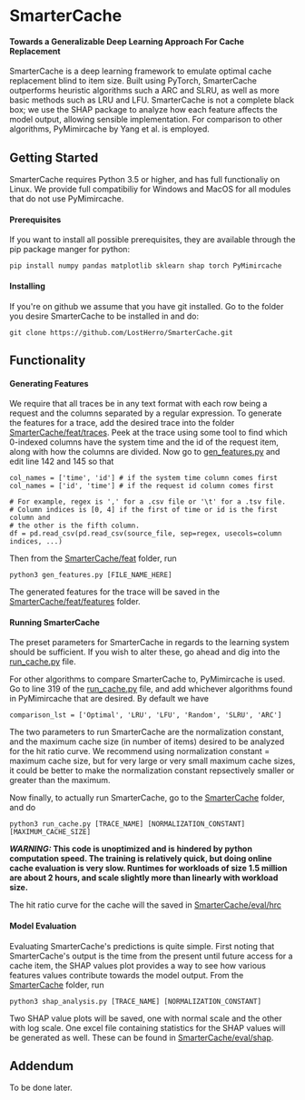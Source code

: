 # SmarterCache
#### Towards a Generalizable Deep Learning Approach For Cache Replacement
SmarterCache is a deep learning framework to emulate optimal cache replacement
blind to item size. Built using PyTorch, SmarterCache outperforms heuristic
algorithms such a ARC and SLRU, as well as more basic methods such as LRU and
LFU. SmarterCache is not a complete black box; we use the SHAP package to analyze
how each feature affects the model output, allowing sensible implementation. For
comparison to other algorithms, PyMimircache by Yang et al. is employed.

## Getting Started
SmarterCache requires Python 3.5 or higher, and has full functionaliy on Linux.
We provide full compatibiliy for Windows and MacOS for all modules that do not use
PyMimircache.

#### Prerequisites
If you want to install all possible prerequisites, they are available through the
pip package manger for python:
```
pip install numpy pandas matplotlib sklearn shap torch PyMimircache
```
#### Installing
If you're on github we assume that you have git installed. Go to the folder you
desire SmarterCache to be installed in and do:
```
git clone https://github.com/LostHerro/SmarterCache.git
```

## Functionality
#### Generating Features
We require that all traces be in any text format with each row being a request and
the columns separated by a regular expression. To generate the features for a trace, 
add the desired trace into the folder [SmarterCache/feat/traces](SmarterCache/feat/traces).
Peek at the trace using some tool to find which 0-indexed columns have the system time and the
id of the request item, along with how the columns are divided. Now go to 
[gen_features.py](SmarterCache/feat/gen_features.py) and edit line 142 and 145 so that
```
col_names = ['time', 'id'] # if the system time column comes first
col_names = ['id', 'time'] # if the request id column comes first

# For example, regex is ',' for a .csv file or '\t' for a .tsv file.
# Column indices is [0, 4] if the first of time or id is the first column and
# the other is the fifth column.
df = pd.read_csv(pd.read_csv(source_file, sep=regex, usecols=column indices, ...)
```
Then from the [SmarterCache/feat](SmarterCache/feat) folder, run
```
python3 gen_features.py [FILE_NAME_HERE]
```
The generated features for the trace will be saved in the 
[SmarterCache/feat/features](SmarterCache/feat/features) folder.

#### Running SmarterCache
The preset parameters for SmarterCache in regards to the learning system should be
sufficient. If you wish to alter these, go ahead and dig into the
[run_cache.py](SmarterCache/run_cache.py) file.

For other algorithms to compare SmarterCache to, PyMimircache is used. Go to line
319 of the [run_cache.py](SmarterCache/run_cache.py) file, and add whichever algorithms
found in PyMimircache that are desired. By default we have
```
comparison_lst = ['Optimal', 'LRU', 'LFU', 'Random', 'SLRU', 'ARC']
```

The two parameters to run SmarterCache are the normalization constant, and the
maximum cache size (in number of items) desired to be analyzed for the hit ratio
curve. We recommend using normalization constant = maximum cache size, but for
very large or very small maximum cache sizes, it could be better to make the
normalization constant repsectively smaller or greater than the maximum.

Now finally, to actually run SmarterCache, go to the [SmarterCache](SmarterCache)
folder, and do
```
python3 run_cache.py [TRACE_NAME] [NORMALIZATION_CONSTANT] [MAXIMUM_CACHE_SIZE]
```

**_WARNING:_ This code is unoptimized and is hindered by python computation speed.
The training is relatively quick, but doing online cache evaluation is very slow.
Runtimes for workloads of size 1.5 million are about 2 hours, and scale slightly more
than linearly with workload size.**

The hit ratio curve for the cache will the saved in 
[SmarterCache/eval/hrc](SmarterCache/eval/hrc)

#### Model Evaluation
Evaluating SmarterCache's predictions is quite simple. First noting that
SmarterCache's output is the time from the present until future access for a
cache item, the SHAP values plot provides a way to see how various features
values contribute towards the model output. From the [SmarterCache](SmarterCache)
folder, run
```
python3 shap_analysis.py [TRACE_NAME] [NORMALIZATION_CONSTANT]
```
Two SHAP value plots will be saved, one with normal scale and the other with log
scale. One excel file containing statistics for the SHAP values will be generated
as well. These can be found in [SmarterCache/eval/shap](SmarterCache/eval/shap).

## Addendum
To be done later.
